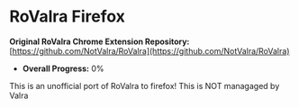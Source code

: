 # RoValra Firefox

**Original RoValra Chrome Extension Repository:** [https://github.com/NotValra/RoValra](https://github.com/NotValra/RoValra)

  * **Overall Progress:** 0%

This is an unofficial port of RoValra to firefox! This is NOT managaged by Valra
